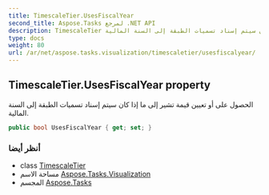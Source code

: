 ```yaml
---
title: TimescaleTier.UsesFiscalYear
second_title: Aspose.Tasks لمرجع .NET API
description: TimescaleTier ملكية. الحصول على أو تعيين قيمة تشير إلى ما إذا كان سيتم إسناد تسميات الطبقة إلى السنة المالية.
type: docs
weight: 80
url: /ar/net/aspose.tasks.visualization/timescaletier/usesfiscalyear/
---
```

## TimescaleTier.UsesFiscalYear property

الحصول على أو تعيين قيمة تشير إلى ما إذا كان سيتم إسناد تسميات الطبقة إلى السنة المالية.

```csharp
public bool UsesFiscalYear { get; set; }
```

### أنظر أيضا

* class [TimescaleTier](../)
* مساحة الاسم [Aspose.Tasks.Visualization](../../timescaletier/)
* المجسم [Aspose.Tasks](../../../)


